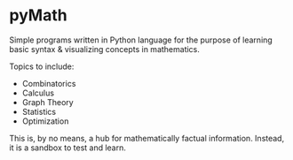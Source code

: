 # pyMath

Simple programs written in Python language for the purpose of learning basic syntax & visualizing concepts in mathematics.

Topics to include:

  * Combinatorics
  * Calculus
  * Graph Theory
  * Statistics
  * Optimization

This is, by no means, a hub for mathematically factual information. Instead, it is a sandbox to test and learn.
